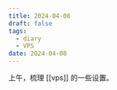 ```yaml
---
title: 2024-04-08
draft: false
tags:
  - diary
  - VPS
date: 2024-04-08
---
```


上午，梳理 [[vps]] 的一些设置。
